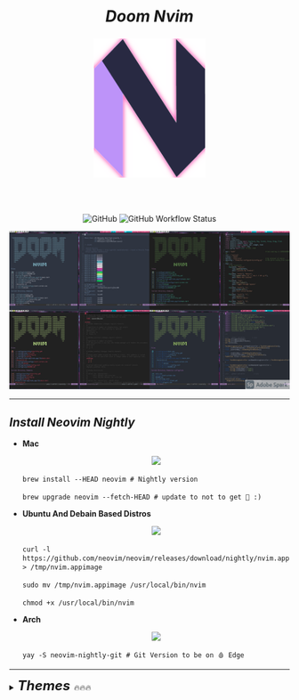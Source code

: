 <div align="center">
  <h1><i><b>Doom Nvim</b></i></h1>
</div>


###

<div align="center">
<img src="./.screenshots/neovim-logo-doom-exe.png"
     height=250
     width=200
     alt="NeoVim icon">
</div>

<br> </br>

<p align="middle">
<img alt="GitHub" src="https://img.shields.io/github/license/terminal-guy/Doom-Nvim?color=%23B4BC&style=for-the-badge" >
<img alt="GitHub Workflow Status" src="https://img.shields.io/github/workflow/status/terminal-guy/Doom-Nvim/CI?color=%232f343f&label=BUILD&logo=Github&style=for-the-badge" >
</p>



![vim_pics](.screenshots/Posting_runxiporn.png)

---



## _Install Neovim Nightly_

- **Mac** <p align="center"><img src="https://img.shields.io/badge/Apple-Mac-999999?style=for-the-badge&logo=apple&logoColor=white"> </p>

  ```
  brew install --HEAD neovim # Nightly version

  brew upgrade neovim --fetch-HEAD # update to not to get 🚨 :) 
  ```

- **Ubuntu And Debain Based Distros** <p align="center"><img src="https://img.shields.io/badge/Ubuntu-E95420?style=for-the-badge&logo=ubuntu&logoColor=white"> </p>

  ```
  curl -l https://github.com/neovim/neovim/releases/download/nightly/nvim.appimage > /tmp/nvim.appimage

  sudo mv /tmp/nvim.appimage /usr/local/bin/nvim

  chmod +x /usr/local/bin/nvim
  ```

- **Arch** <p align="center"> <img src="https://img.shields.io/badge/Arch_Linux-1793D1?style=for-the-badge&logo=arch-linux&logoColor=white"> </p>

  ```
  yay -S neovim-nightly-git # Git Version to be on 🩸 Edge
  ```

---

<details>
<summary> <font size="5"><i><b>Themes</b></i> </font>🔥🔥🔥 </summary>

<details>


 <summary> • ONE DARK </summary>

![One dark](./.screenshots/colorscripts_awesome_vim.png)
</details>

<details>
 <summary> • NORD </summary>

![Nord](./.screenshots/Nvim_Nord_Setup.png)
</details>

<details>
 <summary> • VS CODE DARK+ </summary>

![nvcode](./.screenshots/nvcode.png)
</details>

<details>
 <summary> • MATERIAL </summary>


![material](./.screenshots/nvim_material.png)

</details>
</details>



